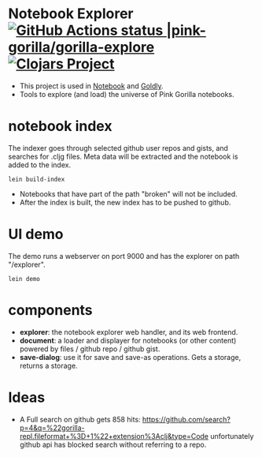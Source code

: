 # Notebook Explorer [![GitHub Actions status |pink-gorilla/gorilla-explore](https://github.com/pink-gorilla/gorilla-explore/workflows/CI/badge.svg)](https://github.com/pink-gorilla/gorilla-explore/actions?workflow=CI)[![Clojars Project](https://img.shields.io/clojars/v/org.pinkgorilla/gorilla-explore.svg)](https://clojars.org/org.pinkgorilla/gorilla-explore)

- This project is used in [Notebook](https://github.com/pink-gorilla/gorilla-notebook) and [Goldly](https://github.com/pink-gorilla/goldly).
- Tools to explore (and load) the universe of Pink Gorilla notebooks.

# notebook index

The indexer goes through selected github user repos and gists, and searches for .cljg files. Meta data will be extracted and the notebook is added to the index. 

```
lein build-index
```

- Notebooks that have part of the path "broken" will not be included.
- After the index is built, the new index has to be pushed to github.

# UI demo

The demo runs a webserver on port 9000 and has the explorer on path "/explorer".

```
lein demo
```

# components

- **explorer**: the notebook explorer web handler, and its web frontend.
- **document**: a loader and displayer for notebooks (or other content) powered by files / github repo / github gist.
- **save-dialog**: use it for save and save-as operations. Gets a storage, returns a storage. 

# Ideas

- A Full search on github gets 858 hits:
https://github.com/search?p=4&q=%22gorilla-repl.fileformat+%3D+1%22+extension%3Aclj&type=Code
unfortunately github api has blocked search without referring to a repo.

